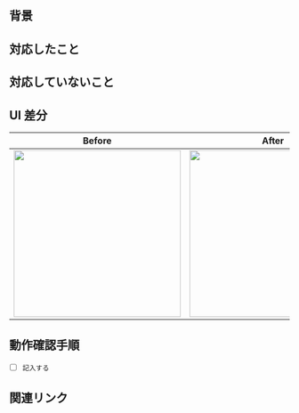 ## 背景

## 対応したこと

## 対応していないこと

## UI 差分

|            Before            |            After             |
|:----------------------------:|:----------------------------:|
| <img src="" width="300px" /> | <img src="" width="300px" /> |

## 動作確認手順

- [ ] `記入する`

## 関連リンク
